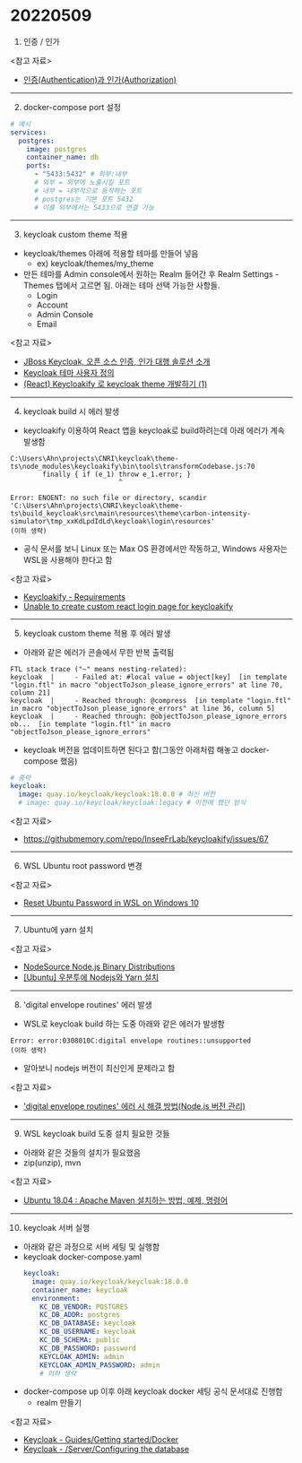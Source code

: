 # 20220509

1. 인증 / 인가

<참고 자료>

- [인증(Authentication)과 인가(Authorization)](https://velog.io/@aaronddy/%EC%9D%B8%EC%A6%9DAuthentication%EA%B3%BC-%EC%9D%B8%EA%B0%80Authorization)

---

2. docker-compose port 설정

```yaml
# 예시
services:
  postgres:
    image: postgres
    container_name: db
    ports:
      - "5433:5432" # 외부:내부
      # 외부 = 외부에 노출시킬 포트
      # 내부 = 내부적으로 동작하는 포트
      # postgres는 기본 포트 5432
      # 이를 외부에서는 5433으로 연결 가능
```

---

3. keycloak custom theme 적용

- keycloak/themes 아래에 적용할 테마를 만들어 넣음
  - ex) keycloak/themes/my_theme
- 만든 테마를 Admin console에서 원하는 Realm 들어간 후 Realm Settings - Themes 탭에서 고르면 됨. 아래는 테마 선택 가능한 사항들.
  - Login
  - Account
  - Admin Console
  - Email

<참고 자료>

- [JBoss Keycloak, 오픈 소스 인증, 인가 대행 솔루션 소개](https://jsonobject.tistory.com/445)
- [Keycloak 테마 사용자 정의](https://recordsoflife.tistory.com/657)
- [(React) Keycloakify 로 keycloak theme 개발하기 (1)](https://velog.io/@cindy-choi/React-Keycloakify-%EB%A1%9C-keycloak-theme-%EA%B0%9C%EB%B0%9C%ED%95%98%EA%B8%B0-1)

---

4. keycloak build 시 에러 발생

- keycloakify 이용하여 React 앱을 keycloak로 build하려는데 아래 에러가 계속 발생함

```
C:\Users\Ahn\projects\CNRI\keycloak\theme-ts\node_modules\keycloakify\bin\tools\transformCodebase.js:70
        finally { if (e_1) throw e_1.error; }
                           ^

Error: ENOENT: no such file or directory, scandir 'C:\Users\Ahn\projects\CNRI\keycloak\theme-ts\build_keycloak\src\main\resources\theme\carbon-intensity-simulator\tmp_xxKdLpdIdLd\keycloak\login\resources'
(이하 생략)
```

- 공식 문서를 보니 Linux 또는 Max OS 환경에서만 작동하고, Windows 사용자는 WSL을 사용해야 한다고 함

<참고 자료>

- [Keycloakify - Requirements](https://docs.keycloakify.dev/)
- [Unable to create custom react login page for keycloakify](https://keycloak.discourse.group/t/unable-to-create-custom-react-login-page-for-keycloakify/12190)

---

5. keycloak custom theme 적용 후 에러 발생

- 아래와 같은 에러가 콘솔에서 무한 반복 출력됨

```
FTL stack trace ("~" means nesting-related):
keycloak  |     - Failed at: #local value = object[key]  [in template "login.ftl" in macro "objectToJson_please_ignore_errors" at line 70, column 21]
keycloak  |     - Reached through: @compress  [in template "login.ftl" in macro "objectToJson_please_ignore_errors" at line 36, column 5]
keycloak  |     - Reached through: @objectToJson_please_ignore_errors ob...  [in template "login.ftl" in macro "objectToJson_please_ignore_errors"
```

- keycloak 버전을 업데이트하면 된다고 함(그동안 아래처럼 해놓고 docker-compose 했음)

```yaml
# 중략
keycloak:
  image: quay.io/keycloak/keycloak:18.0.0 # 최신 버전
  # image: quay.io/keycloak/keycloak:legacy # 이전에 했던 방식
```

<참고 자료>

- https://githubmemory.com/repo/InseeFrLab/keycloakify/issues/67

---

6. WSL Ubuntu root password 변경

<참고 자료>

- [Reset Ubuntu Password in WSL on Windows 10](https://www.techielass.com/reset-ubuntu-password-in-wsl-on-windows-10/)

---

7. Ubuntu에 yarn 설치

<참고 자료>

- [NodeSource Node.js Binary Distributions](https://github.com/nodesource/distributions/blob/master/README.md#debinstall)
- [[Ubuntu] 우분투에 Nodejs와 Yarn 설치](https://blog.system32.kr/205)

---

8. 'digital envelope routines' 에러 발생

- WSL로 keycloak build 하는 도중 아래와 같은 에러가 발생함

```
Error: error:0308010C:digital envelope routines::unsupported
(이하 생략)
```

- 알아보니 nodejs 버전이 최신인게 문제라고 함

<참고 자료>

- ['digital envelope routines' 에러 시 해결 방법(Node.js 버전 관리)](https://onlydev.tistory.com/114)

---

9. WSL keycloak build 도중 설치 필요한 것들

- 아래와 같은 것들의 설치가 필요했음
- zip(unzip), mvn

<참고 자료>

- [Ubuntu 18.04 : Apache Maven 설치하는 방법, 예제, 명령어](https://jjeongil.tistory.com/1396)

---

10. keycloak 서버 실행

- 아래와 같은 과정으로 서버 세팅 및 실행함
- keycloak docker-compose.yaml
  ```yaml
  keycloak:
    image: quay.io/keycloak/keycloak:18.0.0
    container_name: keycloak
    environment:
      KC_DB_VENDOR: POSTGRES
      KC_DB_ADDR: postgres
      KC_DB_DATABASE: keycloak
      KC_DB_USERNAME: keycloak
      KC_DB_SCHEMA: public
      KC_DB_PASSWORD: password
      KEYCLOAK_ADMIN: admin
      KEYCLOAK_ADMIN_PASSWORD: admin
      # 이하 생략
  ```
- docker-compose up 이후 아래 keycloak docker 세팅 공식 문서대로 진행함
  - realm 만들기

<참고 자료>

- [Keycloak - Guides/Getting started/Docker](https://www.keycloak.org/getting-started/getting-started-docker)
- [Keycloak - /Server/Configuring the database](https://www.keycloak.org/server/db)
